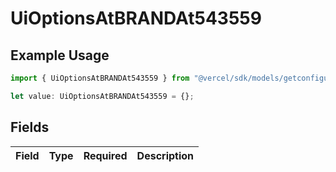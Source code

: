 # UiOptionsAtBRANDAt543559

## Example Usage

```typescript
import { UiOptionsAtBRANDAt543559 } from "@vercel/sdk/models/getconfigurationproductsop.js";

let value: UiOptionsAtBRANDAt543559 = {};
```

## Fields

| Field       | Type        | Required    | Description |
| ----------- | ----------- | ----------- | ----------- |